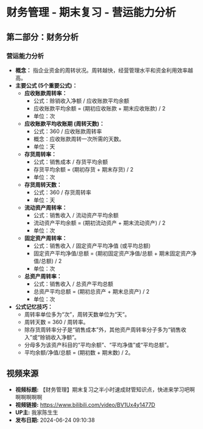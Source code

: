 # 财务管理 - 期末复习 - 营运能力分析

## 第二部分：财务分析

### 营运能力分析

* **概念：** 指企业资金的周转状况。周转越快，经营管理水平和资金利用效率越高。
* **主要公式 (5个重要公式)：**
    * **应收账款周转率：**
        * 公式：赊销收入净额 / 应收账款平均余额
        * 应收账款平均余额 = (期初应收账款 + 期末应收账款) / 2
        * 单位：次
    * **应收账款平均收账期 (周转天数)：**
        * 公式：360 / 应收账款周转率
        * 概念：应收账款周转一次所需的天数。
        * 单位：天
    * **存货周转率：**
        * 公式：销售成本 / 存货平均余额
        * 存货平均余额 = (期初存货 + 期末存货) / 2
        * 单位：次
    * **存货周转天数：**
        * 公式：360 / 存货周转率
        * 单位：天
    * **流动资产周转率：**
        * 公式：销售收入 / 流动资产平均余额
        * 流动资产平均余额 = (期初流动资产 + 期末流动资产) / 2
        * 单位：次
    * **固定资产周转率：**
        * 公式：销售收入 / 固定资产平均净值 (或平均总额)
        * 固定资产平均净值/总额 = (期初固定资产净值/总额 + 期末固定资产净值/总额) / 2
        * 单位：次
    * **总资产周转率：**
        * 公式：销售收入 / 总资产平均总额
        * 总资产平均总额 = (期初总资产 + 期末总资产) / 2
        * 单位：次
* **公式记忆技巧：**
    * 周转率单位多为“次”，周转天数单位为“天”。
    * 周转天数 = 360 / 周转率。
    * 除存货周转率分子是“销售成本”外，其他资产周转率分子多为“销售收入”或“赊销收入净额”。
    * 分母多为该资产科目的“平均余额”、“平均净值”或“平均总额”。
    * 平均余额/净值/总额 = (期初数 + 期末数) / 2。

## 视频来源
* **视频标题:** 【财务管理】期末复习之半小时速成财管知识点，快进来学习吧啊啊啊啊啊啊
* **视频链接:** https://www.bilibili.com/video/BV1Ux4y1477D
* **UP主:** 我家陈生生
* **发布日期:** 2024-06-24 09:10:38